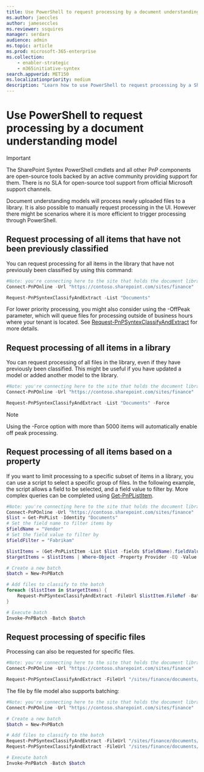 ```yaml
---
title: Use PowerShell to request processing by a document understanding model
ms.author: jaeccles
author: jameseccles
ms.reviewer: ssquires
manager: serdars
audience: admin
ms.topic: article
ms.prod: microsoft-365-enterprise
ms.collection: 
    - enabler-strategic
    - m365initiative-syntex
search.appverid: MET150
ms.localizationpriority: medium
description: "Learn how to use PowerShell to request processing by a SharePoint Syntex document understanding model."
---
```


# Use PowerShell to request processing by a document understanding model

> [!IMPORTANT]
> The SharePoint Syntex PowerShell cmdlets and all other PnP components are open-source tools backed by an active community providing support for them. There is no SLA for open-source tool support from official Microsoft support channels.

Document understanding models will process newly uploaded files to a library. It is also possible to manually request processing in the UI. However there might be scenarios where it is more efficient to trigger processing through PowerShell.

## Request processing of all items that have not been previously classified

You can request processing for all items in the library that have not previously been classified by using this command:

```PowerShell
#Note: you're connecting here to the site that holds the document library you want to process
Connect-PnPOnline -Url "https://contoso.sharepoint.com/sites/finance"

Request-PnPSyntexClassifyAndExtract -List "Documents"
```

For lower priority processing, you might also consider using the -OffPeak parameter, which will queue files for processing outside of business hours where your tenant is located. See [Request-PnPSyntexClassifyAndExtract](https://pnp.github.io/powershell/cmdlets/Request-PnPSyntexClassifyAndExtract.html) for more details.

## Request processing of all items in a library

You can request processing of all files in the library, even if they have previously been classified. This might be useful if you have updated a model or added another model to the library.

```PowerShell
#Note: you're connecting here to the site that holds the document library you want to process
Connect-PnPOnline -Url "https://contoso.sharepoint.com/sites/finance"

Request-PnPSyntexClassifyAndExtract -List "Documents" -Force
```

> [!NOTE]
> Using the -Force option with more than 5000 items will automatically enable off peak processing.

## Request processing of all items based on a property

If you want to limit processing to a specific subset of items in a library, you can use a script to select a specific group of files. In the following example, the script allows a field to be selected, and a field value to filter by. More complex queries can be completed using [Get-PnPListItem](https://pnp.github.io/powershell/cmdlets/Get-PnPListItem.html).

```PowerShell
#Note: you're connecting here to the site that holds the document library you want to process
Connect-PnPOnline -Url "https://contoso.sharepoint.com/sites/finance"
$list = Get-PnPList -Identity "Documents"
# Set the field name to filter items by
$fieldName = "Vendor"
# Set the field value to filter by
$fieldFilter = "Fabrikam"

$listItems = (Get-PnPListItem -List $list -fields $fieldName).fieldValues
$targetItems = $listItems | Where-Object -Property Provider -EQ -Value $fieldFilter

# Create a new batch
$batch = New-PnPBatch

# Add files to classify to the batch
foreach ($listItem in $targetItems) {
    Request-PnPSyntexClassifyAndExtract -FileUrl $listItem.FileRef -Batch $classifyBatch
}

# Execute batch
Invoke-PnPBatch -Batch $batch
```

## Request processing of specific files

Processing can also be requested for specific files.

```PowerShell
#Note: you're connecting here to the site that holds the document library you want to process
Connect-PnPOnline -Url "https://contoso.sharepoint.com/sites/finance"

Request-PnPSyntexClassifyAndExtract -FileUrl "/sites/finance/documents/contoso contract.docx"
```

The file by file model also supports batching:

```PowerShell
#Note: you're connecting here to the site that holds the document library you want to process
Connect-PnPOnline -Url "https://contoso.sharepoint.com/sites/finance"

# Create a new batch
$batch = New-PnPBatch

# Add files to classify to the batch
Request-PnPSyntexClassifyAndExtract -FileUrl "/sites/finance/documents/contoso contract.docx" -Batch $batch
Request-PnPSyntexClassifyAndExtract -FileUrl "/sites/finance/documents/relecloud contract.docx" -Batch $batch

# Execute batch
Invoke-PnPBatch -Batch $batch
```

